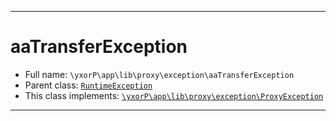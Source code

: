 ***

# aaTransferException





* Full name: `\yxorP\app\lib\proxy\exception\aaTransferException`
* Parent class: [`RuntimeException`](../../../../../RuntimeException.md)
* This class implements:
[`\yxorP\app\lib\proxy\exception\ProxyException`](./ProxyException.md)






***

